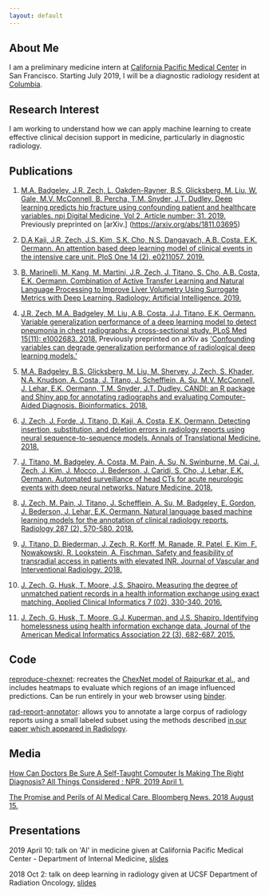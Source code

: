 ```yaml
---
layout: default
---
```


## About Me

I am a preliminary medicine intern at [California Pacific Medical Center](https://www.sutterhealth.org/cpmc) in San Francisco. 
Starting July 2019, I will be a diagnostic radiology resident at [Columbia](https://www.columbiaradiology.org/).

## Research Interest

I am working to understand how we can apply machine learning to create effective clinical decision support in medicine, particularly in diagnostic radiology.

## Publications

1. [M.A. Badgeley, J.R. Zech, L. Oakden-Rayner, B.S. Glicksberg, M. Liu, W. Gale, M.V. McConnell, B. Percha, T.M. Snyder, J.T. Dudley. Deep learning predicts hip fracture using confounding patient and healthcare variables. npj Digital Medicine, Vol 2, Article number: 31. 2019.](https://www.nature.com/articles/s41746-019-0105-1) Previously preprinted on [arXiv.] (https://arxiv.org/abs/1811.03695)

2. [D.A Kaji, J.R. Zech, J.S. Kim, S.K. Cho, N.S. Dangayach, A.B. Costa, E.K. Oermann. An attention based deep learning model of clinical events in the intensive care unit. PloS One 14 (2), e0211057. 2019.](https://journals.plos.org/plosone/article?id=10.1371/journal.pone.0211057)

3. [B. Marinelli, M. Kang, M. Martini, J.R. Zech, J. Titano, S. Cho, A.B. Costa, E.K. Oermann. Combination of Active Transfer Learning and Natural Language Processing to Improve Liver Volumetry Using Surrogate Metrics with Deep Learning. Radiology: Artificial Intelligence. 2019.](https://pubs.rsna.org/doi/abs/10.1148/ryai.2019180019)

4. [J.R. Zech, M.A. Badgeley, M. Liu, A.B. Costa, J.J. Titano, E.K. Oermann. Variable generalization performance of a deep learning model to detect pneumonia in chest radiographs: A cross-sectional study. PLoS Med 15(11): e1002683. 2018.](https://journals.plos.org/plosmedicine/article?id=10.1371/journal.pmed.1002683) Previously preprinted on arXiv as ['Confounding variables can degrade generalization performance of radiological deep learning models.'](https://arxiv.org/abs/1807.00431)

5. [M.A. Badgeley, B.S. Glicksberg, M. Liu, M. Shervey, J. Zech, S. Khader, N.A. Knudson, A. Costa, J. Titano, J. Schefflein, A. Su, M.V. McConnell, J. Lehar, E.K. Oermann, T.M. Snyder, J.T. Dudley. CANDI: an R package and Shiny app for annotating radiographs and evaluating Computer-Aided Diagnosis. Bioinformatics. 2018.](https://academic.oup.com/bioinformatics/advance-article/doi/10.1093/bioinformatics/bty855/5126235)

6. [J. Zech, J. Forde, J. Titano, D. Kaji, A. Costa, E.K. Oermann. Detecting insertion, substitution, and deletion errors in radiology reports using neural sequence-to-sequence models. Annals of Translational Medicine. 2018.](http://atm.amegroups.com/article/view/21131)

7. [J. Titano, M. Badgeley, A. Costa, M. Pain, A. Su, N. Swinburne, M. Cai, J. Zech, J. Kim, J. Mocco, J. Bederson, J. Caridi, S. Cho, J. Lehar, E.K. Oermann. Automated surveillance of head CTs for acute neurologic events with deep neural networks. Nature Medicine. 2018.](https://www.nature.com/articles/s41591-018-0147-y)

8. [J. Zech, M. Pain, J. Titano, J. Schefflein, A. Su, M. Badgeley, E. Gordon, J. Bederson, J. Lehar, E.K. Oermann. Natural language based machine learning models for the annotation of clinical radiology reports. Radiology 287 (2), 570-580. 2018.](https://pubs.rsna.org/doi/10.1148/radiol.2018171093)

9. [J. Titano, D. Biederman, J. Zech, R. Korff, M. Ranade, R. Patel, E. Kim, F. Nowakowski, R. Lookstein, A. Fischman. Safety and feasibility of transradial access in patients with elevated INR. Journal of Vascular and Interventional Radiology. 2018.](https://www.jvir.org/article/S1051-0443(17)31030-8/fulltext)

10. [J. Zech, G. Husk, T. Moore, J.S. Shapiro. Measuring the degree of unmatched patient records in a health information exchange using exact matching. Applied Clinical Informatics 7 (02), 330-340. 2016.](https://www.ncbi.nlm.nih.gov/pmc/articles/PMC4941843/)

11. [J. Zech, G. Husk, T. Moore, G.J. Kuperman, and J.S. Shapiro. Identifying homelessness using health information exchange data. 
Journal of the American Medical Informatics Association 22 (3), 682-687. 2015.](https://academic.oup.com/jamia/article/22/3/682/772673)

## Code

[reproduce-chexnet](https://github.com/jrzech/reproduce-chexnet): recreates the [ChexNet model of Rajpurkar et al.](https://arxiv.org/abs/1711.05225), and includes heatmaps to evaluate which regions of an image influenced predictions. Can be run entirely in your web browser using [binder](https://mybinder.org/).

[rad-report-annotator](https://github.com/aisinai/rad-report-annotator): allows you to annotate a large corpus of radiology reports using a small labeled subset using the methods described [in our paper which appeared in Radiology](https://pubs.rsna.org/doi/10.1148/radiol.2018171093).

## Media

[How Can Doctors Be Sure A Self-Taught Computer Is Making The Right Diagnosis? All Things Considered : NPR. 2019 April 1.](https://www.npr.org/sections/health-shots/2019/04/01/708085617/how-can-doctors-be-sure-a-self-taught-computer-is-making-the-right-diagnosis) 

[The Promise and Perils of AI Medical Care. Bloomberg News. 2018 August 15.](https://www.bloomberg.com/news/articles/2018-08-15/the-promise-and-perils-of-ai-medical-care) 

## Presentations

2019 April 10: talk on 'AI' in medicine given at California Pacific Medical Center - Department of Internal Medicine, [slides](http://jrzech.github.io/zech_ml_in_medicine_cpmc_2019_04_09.pdf)

2018 Oct 2: talk on deep learning in radiology given at UCSF Department of Radiation Oncology, [slides](http://jrzech.github.io/zech_deep_learning_radiology_ucsf_2018_10_02.pdf)
